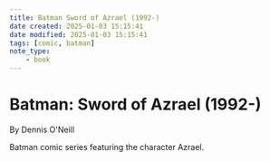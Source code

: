 ```yaml
---
title: Batman Sword of Azrael (1992-)
date created: 2025-01-03 15:15:41
date modified: 2025-01-03 15:15:41
tags: [comic, batman]
note_type:
    - book
---
```


# Batman: Sword of Azrael (1992-) 

By Dennis O'Neill

Batman comic series featuring the character Azrael.